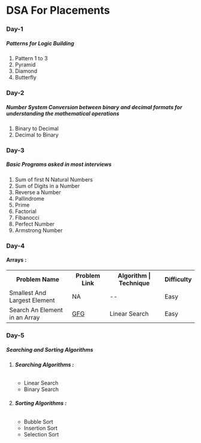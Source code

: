 # DSA For Placements

<h3>Day-1</h3>
<h5>Patterns for Logic Building</h5>
<ol>
  <li>Pattern 1 to 3</li>
  <li>Pyramid</li>
  <li>Diamond</li>
  <li>Butterfly</li>
</ol>
<h3>Day-2</h3>
<h5>Number System Conversion between binary and decimal formats for understanding the mathematical operations</h5>
<ol>
  <li>Binary to Decimal</li>
  <li>Decimal to Binary</li>
</ol>

<h3>Day-3</h3>
<h5>Basic Programs asked in most interviews</h5>
<ol>
  <li>Sum of first N Natural Numbers</li>
  <li>Sum of Digits in a Number</li>
  <li>Reverse a Number</li>
  <li>Pallindrome</li>
  <li>Prime</li>
  <li>Factorial</li>
  <li>Fibanocci</li>  
  <li>Perfect Number</li>
  <li>Armstrong Number</li>
</ol>

<h3>Day-4</h3>
<h4>Arrays : </h4>
<table>
  <tr>
    <th>Problem Name</th>
    <th>Problem Link</th>
    <th>Algorithm | Technique</th>
    <th>Difficulty</th>
  </tr>
  <tr>
    <td>Smallest And Largest Element</td>
    <td>NA</td>
    <td>--</td>
    <td>Easy</td>
  </tr>
  <tr>
    <td>Search An Element in an Array</td>
    <td><a href="https://www.geeksforgeeks.org/linear-search/">GFG</a></td>
    <td>Linear Search</td>
    <td>Easy</td>
  </tr>
</table>

<h3>Day-5</h3>
<h5>Searching and Sorting Algorithms</h5>

<ol>
 <li> <h6><b>Searching Algorithms : </b></h6> </li>
  <ul>
     <li>Linear Search</li>
     <li>Binary Search</li>
  </ul>
  <li> <h6><b>Sorting Algorithms :</b> </h6> </li>
  <ul>
     <li>Bubble Sort</li>
     <li>Insertion Sort</li>
     <li>Selection Sort</li>
  </ul> 
</ol>





